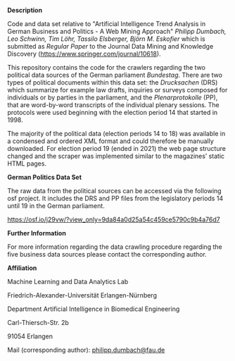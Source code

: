**Description**

Code and data set relative to "Artificial Intelligence Trend Analysis in German Business and Politics - A Web Mining Approach" *Philipp Dumbach, Leo Schwinn, Tim Löhr, Tassilo Elsberger, Björn M. Eskofier* which is submitted as *Regular Paper* to the Journal Data Mining and Knowledge Discovery (https://www.springer.com/journal/10618).

This repository contains the code for the crawlers regarding the two political data sources of the German parliament *Bundestag*. There are two types of political documents within this data set: the *Drucksachen* (DRS) which summarize for example law drafts, inquiries or surveys composed for individuals or by parties in the parliament, and the *Plenarprotokolle* (PP), that are word-by-word transcripts of the individual plenary sessions.
The protocols were used beginning with the election period 14 that started in 1998. 

The majority of the political data (election periods 14 to 18) was available in a condensed and ordered XML format and could therefore be manually downloaded. For election period 19 (ended in 2021) the web page structure changed and the scraper was implemented similar to the magazines’ static HTML pages.

**German Politics Data Set**

The raw data from the political sources can be accessed via the following osf project. It includes the DRS and PP files from the legislatory periods 14 until 19 in the German parliament.

https://osf.io/j29vw/?view_only=9da84a0d25a54c459ce5790c9b4a76d7

**Further Information**

For more information regarding the data crawling procedure regarding the five business data sources please contact the corresponding author.

**Affiliation**

Machine Learning and Data Analytics Lab

Friedrich-Alexander-Universität Erlangen-Nürnberg

Department Artificial Intelligence in Biomedical Engineering

Carl-Thiersch-Str. 2b

91054 Erlangen

Mail (corresponding author): philipp.dumbach@fau.de
